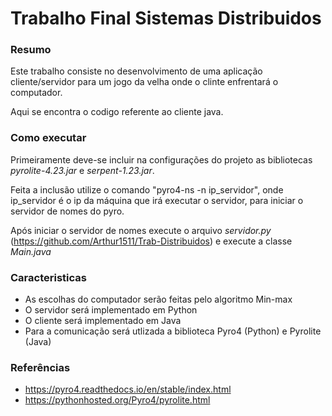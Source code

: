 # Trabalho Final Sistemas Distribuidos

### Resumo
Este trabalho consiste no desenvolvimento de uma aplicação
cliente/servidor para um jogo da velha onde o clinte enfrentará
o computador.

Aqui se encontra o codigo referente ao cliente java.

### Como executar

Primeiramente deve-se incluir na configurações do projeto as 
bibliotecas _pyrolite-4.23.jar_ e _serpent-1.23.jar_. 

Feita a inclusão utilize o comando "pyro4-ns -n ip_servidor", onde ip_servidor é o ip da
máquina que irá executar o servidor, para iniciar o servidor de nomes do pyro.

Após iniciar o servidor de nomes execute o arquivo _servidor.py_ 
(https://github.com/Arthur1511/Trab-Distribuidos) e execute a classe _Main.java_


### Caracteristicas
* As escolhas do computador serão feitas pelo algoritmo Min-max 
* O servidor será implementado em Python
* O cliente será implementado em Java
* Para a comunicação será utlizada a biblioteca Pyro4 (Python) e 
Pyrolite (Java)

### Referências

* https://pyro4.readthedocs.io/en/stable/index.html
* https://pythonhosted.org/Pyro4/pyrolite.html
